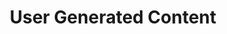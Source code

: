 ---
# This topic lives at
# https://digital.gov/topics/user-generated-content

# Topic Title
title: "User Generated Content"

# description — keep it short and clear
summary: ""

# Weight
weight: 1

# For more information on managing topics,
# see https://github.com/GSA/digitalgov.gov/wiki/topics
---